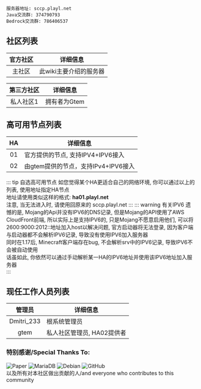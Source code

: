 ```
服务器地址: sccp.playl.net  
Java交流群: 374790793  
Bedrock交流群: 786406537
```

## 社区列表
|官方社区|详细信息|  
|:--:|-------|  
|主社区|此wiki主要介绍的服务器|  

|第三方社区|详细信息|  
|:--:|-------|  
|私人社区1|拥有者为Gtem|  

## 高可用节点列表
|HA|详细信息|  
|:--:|-------|  
|01|官方提供的节点, 支持IPV4+IPV6接入|  
|02|由gtem提供的节点，支持IPv4+IPV6接入|  
::: tip 自选高可用节点
如您觉得某个HA更适合自己的网络环境, 你可以通过以上的列表, 使用地址指定HA节点  
地址请使用类似这样的格式: **ha01.playl.net**  
注意, 当无法进入时, 请使用回原来的 sccp.playl.net 
:::
::: warning 有关IPV6
遗憾的是, Mojang的Api并没有IPV6的DNS记录, 但是Mojang的API使用了AWS CloudFront前端, 所以实际上是支持IPV6的, 只是Mojang不愿意启用他们, 可以将2600:9000:2012::地址加入host以解决问题, 官方启动器将无法登录, 因为客户端与启动器都不会解析IPV6记录, 导致没有使用IPV6加入服务器  
同时在1.17后, Minecraft客户端存在bug, 不会解析srv中的IPV6记录, 导致IPV6不会被自动使用  
话虽如此, 你依然可以通过手动解析某一HA的IPV6地址并使用该IPV6地址加入服务器  
:::

## 现任工作人员列表
|管理员|详细信息|  
|:--:|-------|  
|Dmitri_233|根系统管理员|  
|gtem|私人社区管理员, HA02提供者|  

###  特别感谢/Special Thanks To:
![Paper](https://z3.ax1x.com/2021/08/27/hMKHN6.png)
![MariaDB](https://z3.ax1x.com/2021/08/27/hMK7Ax.png)
![Debian](https://z3.ax1x.com/2021/08/27/hMKL9O.png)
![GitHub](https://z3.ax1x.com/2021/08/27/hMKb4K.png)  
以及所有对本社区做出贡献的人/and everyone who contributes to this community  
